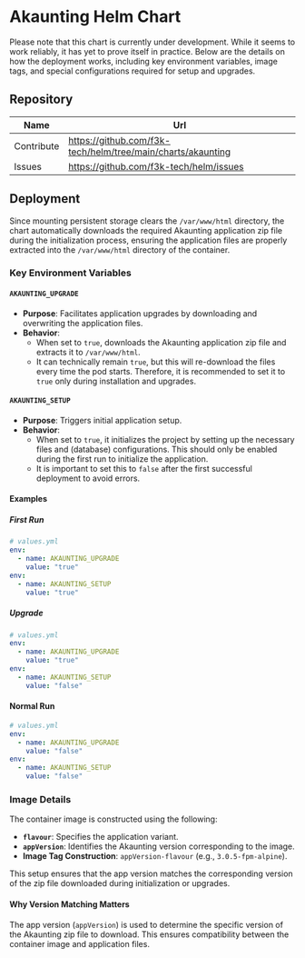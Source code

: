 # Akaunting Helm Chart

Please note that this chart is currently under development. While it seems to work reliably, it has yet to prove itself in practice. Below are the details on how the deployment works, including key environment variables, image tags, and special configurations required for setup and upgrades.

## Repository

| Name       | Url                                                              |
|------------|------------------------------------------------------------------|
| Contribute | https://github.com/f3k-tech/helm/tree/main/charts/akaunting |
| Issues     | https://github.com/f3k-tech/helm/issues                          |

## Deployment

Since mounting persistent storage clears the `/var/www/html` directory, the chart automatically downloads the required Akaunting application zip file during the initialization process, ensuring the application files are properly extracted into the `/var/www/html` directory of the container.

### Key Environment Variables

#### `AKAUNTING_UPGRADE`

- **Purpose**: Facilitates application upgrades by downloading and overwriting the application files.
- **Behavior**:
  - When set to `true`, downloads the Akaunting application zip file and extracts it to `/var/www/html`.
  - It can technically remain `true`, but this will re-download the files every time the pod starts. Therefore, it is recommended to set it to `true` only during installation and upgrades.


#### `AKAUNTING_SETUP`

- **Purpose**: Triggers initial application setup.
- **Behavior**:
  - When set to `true`, it initializes the project by setting up the necessary files and (database) configurations. This should only be enabled during the first run to initialize the application.
  - It is important to set this to `false` after the first successful deployment to avoid errors.

#### Examples

##### First Run 

```yaml
# values.yml
env:
  - name: AKAUNTING_UPGRADE
    value: "true"
env:
  - name: AKAUNTING_SETUP
    value: "true"
```

##### Upgrade

```yaml
# values.yml
env:
  - name: AKAUNTING_UPGRADE
    value: "true"
env:
  - name: AKAUNTING_SETUP
    value: "false"
```

#### Normal Run

```yaml
# values.yml
env:
  - name: AKAUNTING_UPGRADE
    value: "false"
env:
  - name: AKAUNTING_SETUP
    value: "false"
```
### Image Details

The container image is constructed using the following:

- **`flavour`**: Specifies the application variant.
- **`appVersion`**: Identifies the Akaunting version corresponding to the image.
- **Image Tag Construction**: `appVersion-flavour` (e.g., `3.0.5-fpm-alpine`).

This setup ensures that the app version matches the corresponding version of the zip file downloaded during initialization or upgrades.

#### Why Version Matching Matters

The app version (`appVersion`) is used to determine the specific version of the Akaunting zip file to download. This ensures compatibility between the container image and application files.

